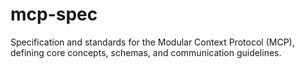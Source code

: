 # mcp-spec
Specification and standards for the Modular Context Protocol (MCP), defining core concepts, schemas, and communication guidelines.
